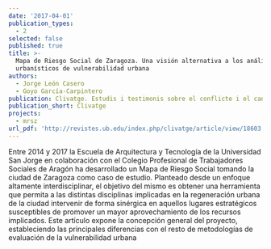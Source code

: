 ```yaml
---
date: '2017-04-01'
publication_types:
  - 2
selected: false
published: true
title: >-
  Mapa de Riesgo Social de Zaragoza. Una visión alternativa a los análisis
  urbanísticos de vulnerabilidad urbana
authors:
  - Jorge León Casero
  - Goyo García-Carpintero
publication: Clivatge. Estudis i testimonis sobre el conflicte i el canvi socials
publication_short: Clivatge
projects:
  - mrsz
url_pdf: 'http://revistes.ub.edu/index.php/clivatge/article/view/18603'
---
```

Entre 2014 y 2017 la Escuela de Arquitectura y Tecnología de la Universidad San Jorge en colaboración con el Colegio Profesional de Trabajadores Sociales de Aragón ha desarrollado un Mapa de Riesgo Social tomando la ciudad de Zaragoza como caso de estudio. Planteado desde un enfoque altamente interdisciplinar, el objetivo del mismo es obtener una herramienta que permita a las distintas disciplinas implicadas en la regeneración urbana de la ciudad intervenir de forma sinérgica en aquellos lugares estratégicos susceptibles de promover un mayor aprovechamiento de los recursos implicados. Este artículo expone la concepción general del proyecto, estableciendo las principales diferencias con el resto de metodologías de evaluación de la vulnerabilidad urbana
